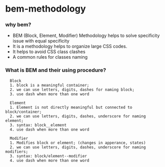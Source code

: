 # bem-methodology
### why bem?
  - BEM (Block, Element, Modifier) Methodology helps to solve specificity issue with equal specificity
  - It is a methodology helps to organize large CSS codes.
  - It helps to avoid CSS class clashes
  - A common rules for classes naming 

### What is BEM and their using procedure?
      Block
      1. block is a meaningful container; 
      2. we can use letters, digits, dashes for naming block; 
      3. use dash when more than one word  

      Element
      1. Element is not directly meaningful but connected to block/container;   
      2. we can use letters, digits, dashes, underscore for naming element;
      3. syntax: block__element 
      4. use dash when more than one word 

      Modifier
      1. Modifies block or element; (changes in apperance, states)
      2. we can use letters, digits, dashes, underscore for naming modifiers;
      3. syntax: block/element--modifier
      4. use dash when more than one word 
